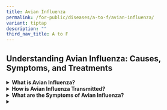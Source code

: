 ```yaml
---
title: Avian Influenza
permalink: /for-public/diseases/a-to-f/avian-influenza/
variant: tiptap
description: ""
third_nav_title: A to F
---
```

<h2>Understanding Avian Influenza: Causes, Symptoms, and Treatments</h2>
<p></p>
<div data-type="detailGroup" class="isomer-accordion isomer-accordion-white">
<details class="isomer-details">
<summary><strong>What is Avian Influenza?</strong>
</summary>
<div data-type="detailsContent" class="isomer-details-content">
<p>Avian influenza, commonly known as bird flu, is a contagious viral disease
caused by influenza A viruses which primarily infects wild birds and poultry.
However, in rare cases, it may also infect humans and mammals. In particular,
the A(H5N1) and A(H7N9) viruses have been known to cause majority of human
infections to date. Aside from A(H5N1), there have also been sporadic cases
of human infection with various subtypes of avian influenza (i.e. H3, H5,
H7, H9, H10).</p>
<p>Human infections with the avian influenza virus are rare but have occurred
sporadically since its first detection in Hong Kong in 1997. There has
been no sustained human-to-human transmission, although several small clusters
of infections have been reported.</p>
<p>The avian influenza viruses are divided into several sub-types. The most
frequently identified sub-types of avian influenza that have caused human
infections are the H5N1 and the H7N9 viruses:</p>
<ul>
<li>
<p>The A(H5N1) virus is highly contagious in birds and has been associated
with severe disease and deaths in humans. Since its widespread re-emergence
in 2003, the virus has spread from Asia to Europe and Africa, and has become
endemic in poultry populations in some countries such as China and India.
Most human infections have occurred after prolonged and close contact with
infected poultry. Rare, limited and non-sustained person-to-person spread
of this virus had been reported.</p>
</li>
<li>
<p>A multistate outbreak of A(H5N1) virus among dairy cattle herds was reported
across the United States (US) in March 2024. The A(H5N1) virus was also
detected in udder swabs and raw (unpasteurised) milk samples from infected
cows. Three human cases among farm workers in different farms were infected
after their exposure to the infected cows.</p>
</li>
<li>
<p>Human infections with H7N9 were first reported in China in 2013. Most
human infections had occurred after exposure to infected poultry or live
bird markets. Similarly, rare instances of limited, non-sustained person-to-person
spread have been reported in China.</p>
</li>
<li>
<p>Sporadic cases of human infections with other avian influenza viruses,
including H5N6 and H9N2 viruses, have also been reported in China and other
countries. Spread from birds to humans is rare and no person-to-person
spread has been reported.</p>
</li>
</ul>
<p>The World Health Organization (WHO) advises that sporadic human cases
of avian influenza infection are not unexpected, given that there is a
risk for sporadic infections and small clusters of human cases due to exposure
to infected poultry or contaminated environments, as long as Avian influenza
viruses are circulating in poultry.</p>
</div>
</details>
<details class="isomer-details">
<summary><strong>How is Avian Influenza Transmitted?</strong>
</summary>
<div data-type="detailsContent" class="isomer-details-content">
<p>Human infection with avian influenza virus is primarily acquired through:</p>
<ul>
<li>
<p>Direct or close contact with potentially sick or dead birds and other
animals (e.g. mammals).</p>
</li>
<li>
<p>Direct exposure to secretions or excretions from infected animals, or
their contaminated environment.</p>
</li>
<li>
<p>Consumption or exposure to infected animals’ undercooked or unprocessed
animal products (e.g. unpasteurized milk).</p>
</li>
</ul>
<p>Slaughtering, de-feathering, handling or preparing infected birds for
consumption may increase the risks of contracting the avian influenza infection.</p>
<p>There is currently no evidence to suggest that the virus can be spread
through the consumption of properly prepared poultry or eggs, although
a few cases have been linked to consumption of dishes containing raw, contaminated
poultry blood.</p>
<p>Based on current available evidence, avian influenza viruses have not
developed the capability to easily infect humans and other mammals, nor
to transmit easily between humans.</p>
<p>The incubation period is about 1 to 10 days.</p>
</div>
</details>
<details class="isomer-details">
<summary><strong>What are the Symptoms of Avian Influenza?</strong>
</summary>
<div data-type="detailsContent" class="isomer-details-content">
<p>The most common symptoms of human infection with avian influenza are similar
to those of regular flu:</p>
<ul>
<li>
<p>High fever (usually over 38 degrees Celsius)</p>
</li>
<li>
<p>Cough</p>
</li>
<li>
<p>Sore throat</p>
</li>
<li>
<p>Runny nose</p>
</li>
<li>
<p>Phlegm</p>
</li>
<li>
<p>Difficulty breathing</p>
</li>
<li>
<p>Headaches</p>
</li>
<li>
<p>Muscle or body aches</p>
</li>
<li>
<p>Fatigue</p>
</li>
</ul>
<p>
<br>Other possible symptoms include:</p>
<ul>
<li>
<p>Diarrhoea</p>
</li>
<li>
<p>Nausea</p>
</li>
<li>
<p>Vomiting</p>
</li>
<li>
<p>Seizures</p>
</li>
<li>
<p>Conjunctivitis</p>
</li>
</ul>
</div>
</details>
<details class="isomer-details">
<summary></summary>
<div data-type="detailsContent" class="isomer-details-content">
<p></p>
</div>
</details>
</div>
<p></p>